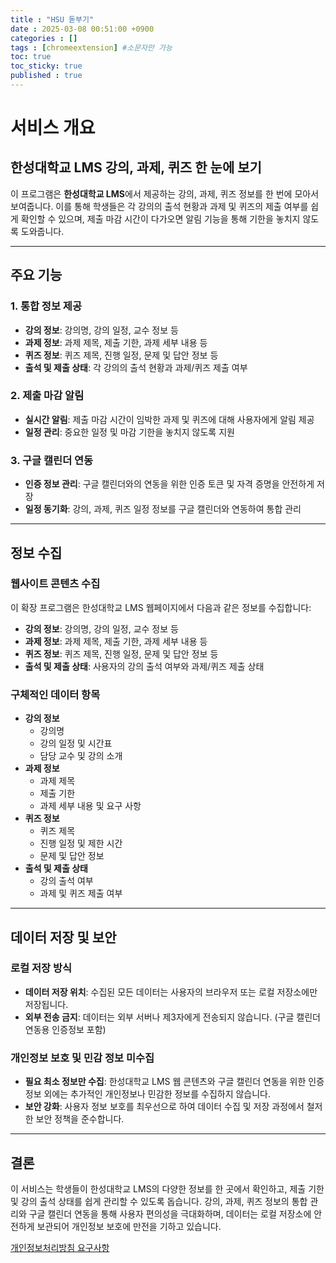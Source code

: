 ```yaml
---
title : "HSU 돋부기"
date : 2025-03-08 00:51:00 +0900
categories : []
tags : [chromeextension] #소문자만 가능
toc: true
toc_sticky: true
published : true
---
```


# 서비스 개요

## 한성대학교 LMS 강의, 과제, 퀴즈 한 눈에 보기

이 프로그램은 **한성대학교 LMS**에서 제공하는 강의, 과제, 퀴즈 정보를 한 번에 모아서 보여줍니다. 이를 통해 학생들은 각 강의의 출석 현황과 과제 및 퀴즈의 제출 여부를 쉽게 확인할 수 있으며, 제출 마감 시간이 다가오면 알림 기능을 통해 기한을 놓치지 않도록 도와줍니다.

---

## 주요 기능

### 1. 통합 정보 제공
- **강의 정보**: 강의명, 강의 일정, 교수 정보 등
- **과제 정보**: 과제 제목, 제출 기한, 과제 세부 내용 등
- **퀴즈 정보**: 퀴즈 제목, 진행 일정, 문제 및 답안 정보 등
- **출석 및 제출 상태**: 각 강의의 출석 현황과 과제/퀴즈 제출 여부

### 2. 제출 마감 알림
- **실시간 알림**: 제출 마감 시간이 임박한 과제 및 퀴즈에 대해 사용자에게 알림 제공
- **일정 관리**: 중요한 일정 및 마감 기한을 놓치지 않도록 지원

### 3. 구글 캘린더 연동
- **인증 정보 관리**: 구글 캘린더와의 연동을 위한 인증 토큰 및 자격 증명을 안전하게 저장
- **일정 동기화**: 강의, 과제, 퀴즈 일정 정보를 구글 캘린더와 연동하여 통합 관리

---

## 정보 수집

### 웹사이트 콘텐츠 수집
이 확장 프로그램은 한성대학교 LMS 웹페이지에서 다음과 같은 정보를 수집합니다:

- **강의 정보**: 강의명, 강의 일정, 교수 정보 등
- **과제 정보**: 과제 제목, 제출 기한, 과제 세부 내용 등
- **퀴즈 정보**: 퀴즈 제목, 진행 일정, 문제 및 답안 정보 등
- **출석 및 제출 상태**: 사용자의 강의 출석 여부와 과제/퀴즈 제출 상태

### 구체적인 데이터 항목
- **강의 정보**
  - 강의명
  - 강의 일정 및 시간표
  - 담당 교수 및 강의 소개
- **과제 정보**
  - 과제 제목
  - 제출 기한
  - 과제 세부 내용 및 요구 사항
- **퀴즈 정보**
  - 퀴즈 제목
  - 진행 일정 및 제한 시간
  - 문제 및 답안 정보
- **출석 및 제출 상태**
  - 강의 출석 여부
  - 과제 및 퀴즈 제출 여부

---

## 데이터 저장 및 보안

### 로컬 저장 방식
- **데이터 저장 위치**: 수집된 모든 데이터는 사용자의 브라우저 또는 로컬 저장소에만 저장됩니다.
- **외부 전송 금지**: 데이터는 외부 서버나 제3자에게 전송되지 않습니다. (구글 캘린더 연동용 인증정보 포함)

### 개인정보 보호 및 민감 정보 미수집
- **필요 최소 정보만 수집**: 한성대학교 LMS 웹 콘텐츠와 구글 캘린더 연동을 위한 인증정보 외에는 추가적인 개인정보나 민감한 정보를 수집하지 않습니다.
- **보안 강화**: 사용자 정보 보호를 최우선으로 하여 데이터 수집 및 저장 과정에서 철저한 보안 정책을 준수합니다.

---

## 결론

이 서비스는 학생들이 한성대학교 LMS의 다양한 정보를 한 곳에서 확인하고, 제출 기한 및 강의 출석 상태를 쉽게 관리할 수 있도록 돕습니다. 강의, 과제, 퀴즈 정보의 통합 관리와 구글 캘린더 연동을 통해 사용자 편의성을 극대화하며, 데이터는 로컬 저장소에 안전하게 보관되어 개인정보 보호에 만전을 기하고 있습니다.


[개인정보처리방침 요구사항](https://6-keem-dev.vercel.app/blog/chrome-extension/2025-02-06)
